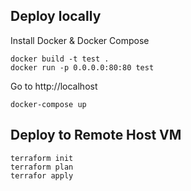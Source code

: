 ## Deploy locally

Install Docker & Docker Compose
```
docker build -t test .
docker run -p 0.0.0.0:80:80 test
```
Go to http://localhost
```
docker-compose up
```

## Deploy to Remote Host VM

```
terraform init
terraform plan
terrafor apply
```
